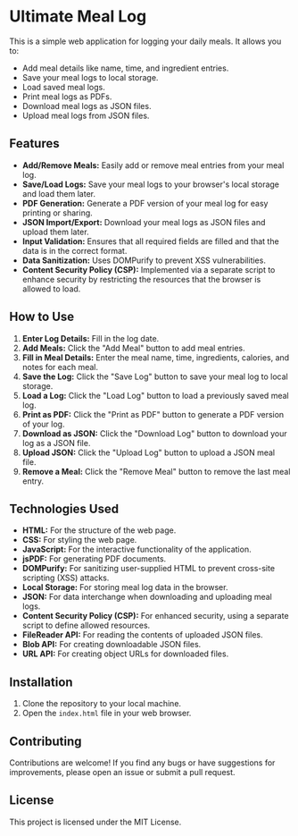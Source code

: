 # Ultimate Meal Log

This is a simple web application for logging your daily meals. It allows you to:

* Add meal details like name, time, and ingredient entries.
* Save your meal logs to local storage.
* Load saved meal logs.
* Print meal logs as PDFs.
* Download meal logs as JSON files.
* Upload meal logs from JSON files.

## Features

* **Add/Remove Meals:** Easily add or remove meal entries from your meal log.
* **Save/Load Logs:** Save your meal logs to your browser's local storage and load them later.
* **PDF Generation:** Generate a PDF version of your meal log for easy printing or sharing.
* **JSON Import/Export:** Download your meal logs as JSON files and upload them later.
* **Input Validation:** Ensures that all required fields are filled and that the data is in the correct format.
* **Data Sanitization:** Uses DOMPurify to prevent XSS vulnerabilities.
* **Content Security Policy (CSP):** Implemented via a separate script to enhance security by restricting the resources that the browser is allowed to load.

## How to Use

1.  **Enter Log Details:** Fill in the log date.
2.  **Add Meals:** Click the "Add Meal" button to add meal entries.
3.  **Fill in Meal Details:** Enter the meal name, time, ingredients, calories, and notes for each meal.
4.  **Save the Log:** Click the "Save Log" button to save your meal log to local storage.
5.  **Load a Log:** Click the "Load Log" button to load a previously saved meal log.
6.  **Print as PDF:** Click the "Print as PDF" button to generate a PDF version of your log.
7.  **Download as JSON:** Click the "Download Log" button to download your log as a JSON file.
8.  **Upload JSON:** Click the "Upload Log" button to upload a JSON meal file.
9.  **Remove a Meal:** Click the "Remove Meal" button to remove the last meal entry.

## Technologies Used

* **HTML:** For the structure of the web page.
* **CSS:** For styling the web page.
* **JavaScript:** For the interactive functionality of the application.
* **jsPDF:** For generating PDF documents.
* **DOMPurify:** For sanitizing user-supplied HTML to prevent cross-site scripting (XSS) attacks.
* **Local Storage:** For storing meal log data in the browser.
* **JSON:** For data interchange when downloading and uploading meal logs.
* **Content Security Policy (CSP):** For enhanced security, using a separate script to define allowed resources.
* **FileReader API:** For reading the contents of uploaded JSON files.
* **Blob API:** For creating downloadable JSON files.
* **URL API:** For creating object URLs for downloaded files.

## Installation

1.  Clone the repository to your local machine.
2.  Open the `index.html` file in your web browser.

## Contributing

Contributions are welcome! If you find any bugs or have suggestions for improvements, please open an issue or submit a pull request.

## License

This project is licensed under the MIT License.
